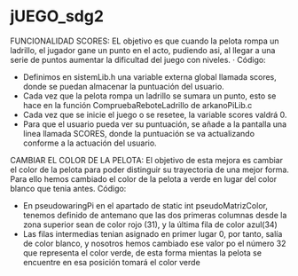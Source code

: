 # jUEGO_sdg2
FUNCIONALIDAD SCORES:
EL objetivo es que cuando la pelota rompa un ladrillo, el jugador gane un punto en el acto, pudiendo asi, al llegar a una serie de puntos aumentar
la dificultad del juego con niveles.
· Código:
  - Definimos en sistemLib.h una variable externa global llamada scores, donde se puedan almacenar la puntuación del usuario.
  - Cada vez que la pelota rompa un ladrillo se sumara un punto, esto se hace en la función CompruebaReboteLadrillo de arkanoPiLib.c
  - Cada vez que se inicie el juego o se resetee, la variable scores valdrá 0.
  - Para que el usuario pueda ver su puntuación, se añade a la pantalla una linea llamada SCORES, donde la puntuación se va actualizando conforme
  a la actuación del usuario.
  
  
CAMBIAR EL COLOR DE LA PELOTA:
El objetivo de esta mejora es cambiar el color de la pelota para poder distinguir su trayectoria de una mejor forma. Para ello hemos cambiado el color de la pelota a verde en lugar del color blanco que tenia antes.
Código:
- En pseudowaringPi en el apartado de static int pseudoMatrizColor, tenemos definido de antemano que las dos primeras columnas desde la zona superior sean de color rojo (31), y la última fila de color azul(34)
- Las filas intermedias tenian asignado en primer lugar 0, por tanto, salía de color blanco, y nosotros hemos cambiado ese valor po el número 32 que representa el color verde, de esta forma mientas la pelota se encuentre en esa posición tomará el color verde
